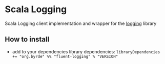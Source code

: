 # Scala Logging

Scala Logging client implementation and wrapper for the [logging](https://github.com/Byrde/commons/tree/master/logging) library

## How to install

* add to your dependencies library dependencies:
```libraryDependencies += "org.byrde" %% "fluent-logging" % "VERSION"```